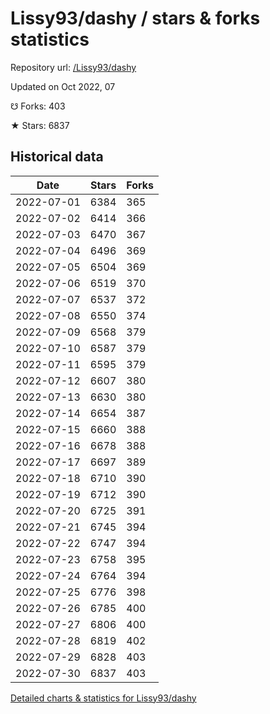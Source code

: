 # Lissy93/dashy / stars & forks statistics

Repository url: [/Lissy93/dashy](https://github.com/Lissy93/dashy)

Updated on Oct 2022, 07

☋ Forks: 403

★ Stars: 6837

## Historical data
| Date | Stars | Forks |
|------|-------|-------|
| 2022-07-01 | 6384 | 365 | 
| 2022-07-02 | 6414 | 366 | 
| 2022-07-03 | 6470 | 367 | 
| 2022-07-04 | 6496 | 369 | 
| 2022-07-05 | 6504 | 369 | 
| 2022-07-06 | 6519 | 370 | 
| 2022-07-07 | 6537 | 372 | 
| 2022-07-08 | 6550 | 374 | 
| 2022-07-09 | 6568 | 379 | 
| 2022-07-10 | 6587 | 379 | 
| 2022-07-11 | 6595 | 379 | 
| 2022-07-12 | 6607 | 380 | 
| 2022-07-13 | 6630 | 380 | 
| 2022-07-14 | 6654 | 387 | 
| 2022-07-15 | 6660 | 388 | 
| 2022-07-16 | 6678 | 388 | 
| 2022-07-17 | 6697 | 389 | 
| 2022-07-18 | 6710 | 390 | 
| 2022-07-19 | 6712 | 390 | 
| 2022-07-20 | 6725 | 391 | 
| 2022-07-21 | 6745 | 394 | 
| 2022-07-22 | 6747 | 394 | 
| 2022-07-23 | 6758 | 395 | 
| 2022-07-24 | 6764 | 394 | 
| 2022-07-25 | 6776 | 398 | 
| 2022-07-26 | 6785 | 400 | 
| 2022-07-27 | 6806 | 400 | 
| 2022-07-28 | 6819 | 402 | 
| 2022-07-29 | 6828 | 403 | 
| 2022-07-30 | 6837 | 403 | 


[Detailed charts & statistics for Lissy93/dashy](https://reviewgithub.com/rep/Lissy93/dashy)
